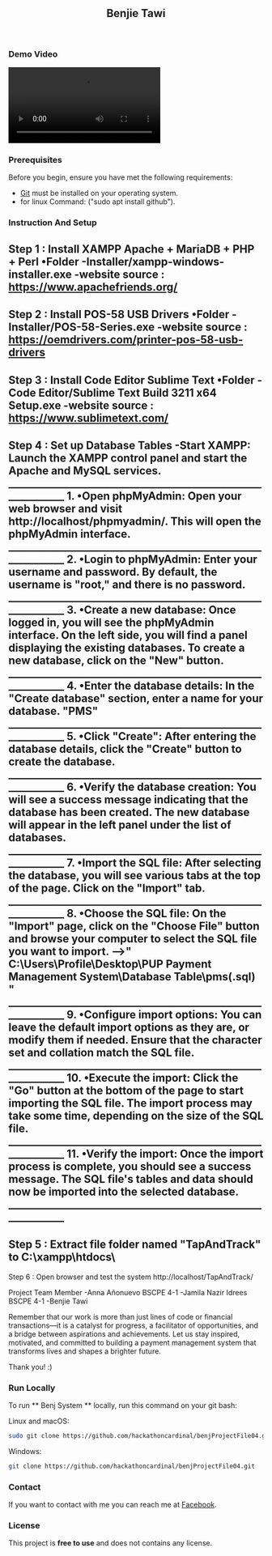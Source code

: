 <div align="center">


  <br />
  <br />

  <h2 align="center">Benjie Tawi</h2>


</div>

<br />

### Demo Video

![Watch Video Demo](./Demo/FINAL_SYSTEM.mp4 "Demo")

### Prerequisites

Before you begin, ensure you have met the following requirements:

* [Git](https://git-scm.com/downloads "Download Git") must be installed on your operating system.
* for linux Command: ("sudo apt install github").

### Instruction And Setup

Step 1 : Install XAMPP Apache + MariaDB + PHP + Perl
	•Folder
	  -Installer/xampp-windows-installer.exe
	  -website source : https://www.apachefriends.org/
-------------------------------------------------------------
Step 2 : Install POS-58 USB Drivers
	•Folder
	  -Installer/POS-58-Series.exe
	  -website source : https://oemdrivers.com/printer-pos-58-usb-drivers
-------------------------------------------------------------
Step 3 : Install Code Editor  Sublime Text 
	•Folder
	  -Code Editor/Sublime Text Build 3211 x64 Setup.exe
	  -website source : https://www.sublimetext.com/
-------------------------------------------------------------
Step 4 : Set up Database Tables
	-Start XAMPP: Launch the XAMPP control panel and start the Apache and MySQL services. 
	_____________________________________________________________
	1. •Open phpMyAdmin: Open your web browser and visit http://localhost/phpmyadmin/. This will open the phpMyAdmin interface.
	_____________________________________________________________
	2. •Login to phpMyAdmin: Enter your username and password. By default, the username is "root," and there is no password.
	_____________________________________________________________
	3. •Create a new database: Once logged in, you will see the phpMyAdmin interface. On the left side, you will find a panel displaying the existing databases. To create a new 	database, 	click on the "New" button.
	_____________________________________________________________
	4. •Enter the database details: In the "Create database" section, enter a name for your database. "PMS"  
	_____________________________________________________________
	5. •Click "Create": After entering the database details, click the "Create" button to create the database.
	_____________________________________________________________
	6. •Verify the database creation: You will see a success message indicating that the database has been created. The new database will appear in the left panel under the list of 	databases.
	_____________________________________________________________
	7. •Import the SQL file: After selecting the database, you will see various tabs at the top of the page. Click on the "Import" tab.
	_____________________________________________________________
	8. •Choose the SQL file: On the "Import" page, click on the "Choose File" button and browse your computer to select the SQL file you want to import. 
	-->" C:\Users\Profile\Desktop\PUP Payment Management System\Database Table\pms(.sql) "
	_____________________________________________________________
	9. •Configure import options: You can leave the default import options as they are, or modify them if needed. Ensure that the character set and collation match the SQL file.
	_____________________________________________________________
	10. •Execute the import: Click the "Go" button at the bottom of the page to start importing the SQL file. The import process may take some time, depending on the size of the SQL 		file.
	_____________________________________________________________
	11. •Verify the import: Once the import process is complete, you should see a success message. The SQL file's tables and data should now be imported into the selected database.
	_____________________________________________________________
-------------------------------------------------------------
Step 5 : Extract file folder named "TapAndTrack" to  C:\xampp\htdocs\ 
-------------------------------------------------------------
Step 6 : Open browser and test the system 
	 http://localhost/TapAndTrack/



Project Team Member
-Anna Añonuevo BSCPE 4-1
-Jamila Nazir Idrees BSCPE 4-1
-Benjie Tawi


Remember that our work is more than just lines of code or financial transactions—it is a catalyst for progress, a facilitator of opportunities, and a bridge between aspirations and achievements. Let us stay inspired, motivated, and committed to building a payment management system that transforms lives and shapes a brighter future.

Thank you! :)



### Run Locally

To run ** Benj System ** locally, run this command on your git bash:

Linux and macOS:

```bash
sudo git clone https://github.com/hackathoncardinal/benjProjectFile04.git
```

Windows:

```bash
git clone https://github.com/hackathoncardinal/benjProjectFile04.git
```

### Contact

If you want to contact with me you can reach me at [Facebook](https://www.facebook.com/benjie.tawi).

### License

This project is **free to use** and does not contains any license.
